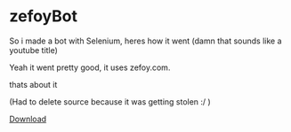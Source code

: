 # zefoyBot
So i made a bot with Selenium, heres how it went (damn that sounds like a youtube title)

Yeah it went pretty good, it uses zefoy.com.

thats about it

(Had to delete source because it was getting stolen :/ )

[Download](https://github.com/pelaajahacks/zefoyBot/releases)
